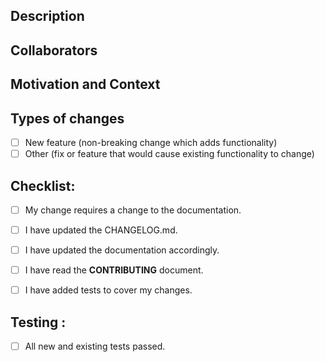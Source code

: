 <!--- Provide a general summary of your changes in the Title above -->

## Description
<!--- Describe your changes in detail -->

## Collaborators
<!--- List collaborators, authors or correspondance on this set of changes --->

## Motivation and Context
<!--- Why is this change required? What problem does it solve? -->
<!--- If it fixes an open issue, please link to the issue here. -->

## Types of changes
<!--- What types of changes does your code introduce? Put an `x` in all the boxes that apply: -->
<!--- Also, describe how and in what context model answers should change.  For instance will -->
<!--- changes affect answers when certain modules are turned on, all cases, no cases
- [ ] Bug fix (non-breaking change which fixes an issue) <!-- please add issue number -->
- [ ] New feature (non-breaking change which adds functionality)
- [ ] Other (fix or feature that would cause existing functionality to change)

## Checklist:
<!--- Go over all the following points, and put an `x` in all the boxes that apply. -->
<!--- If you're unsure about any of these, don't hesitate to ask. We're here to help! -->
- [ ] My change requires a change to the documentation.
- [ ] I have updated the CHANGELOG.md.
- [ ] I have updated the documentation accordingly.
- [ ] I have read the **CONTRIBUTING** document.
- [ ] I have added tests to cover my changes.


## Testing :
<!--- denote the hashtag of the base code used in any comparisons--->
<!--- please link or post test results here --->
- [ ] All new and existing tests passed.


<!--this template is from https://www.talater.com/open-source-templates/#/page/99--> 